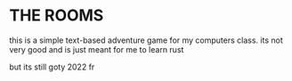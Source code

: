 # THE ROOMS

this is a simple text-based adventure game for my computers class.
its not very good and is just meant for me to learn rust

but its still goty 2022 fr
